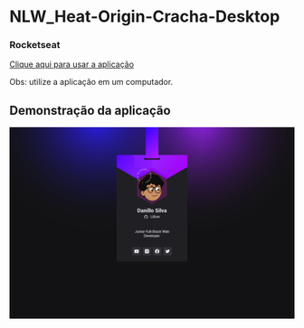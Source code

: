 # NLW_Heat-Origin-Cracha-Desktop

### Rocketseat

<a href="https://nlw-heat-cracha-desktop.netlify.app/">Clique aqui para usar a aplicação</a>
<p>Obs: utilize a aplicação em um computador.</p>

## Demonstração da aplicação

![image](/images/readme.png)
